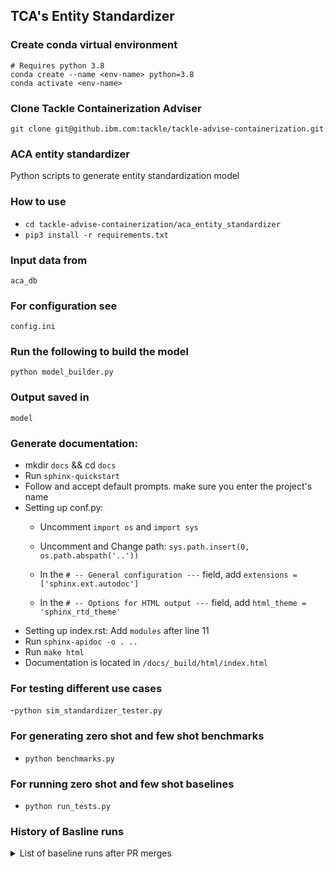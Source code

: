 ## TCA's Entity Standardizer


### Create conda virtual environment
	# Requires python 3.8
	conda create --name <env-name> python=3.8
	conda activate <env-name>
### Clone Tackle Containerization Adviser 
	git clone git@github.ibm.com:tackle/tackle-advise-containerization.git

### ACA entity standardizer

Python scripts to generate entity standardization model

### How to use

- ``cd tackle-advise-containerization/aca_entity_standardizer``
- ``pip3 install -r requirements.txt``


### Input data from
 ``aca_db`` 
 
### For configuration see 
 ``config.ini``
### Run the following to build the model
 ``python model_builder.py``
### Output saved in 
  ``model``

### Generate documentation:
- mkdir  ``docs`` && cd  ``docs``
- Run  ``sphinx-quickstart ``
- Follow  and accept default prompts. make sure you enter the project's name
- Setting up conf.py:
	* Uncomment ``import os`` and  ``import sys``
	* Uncomment and Change path: ``sys.path.insert(0, os.path.abspath('..'))``
    
    * In the ``# -- General configuration ---`` field, add ``extensions = ['sphinx.ext.autodoc']``
    
    * In the ``# -- Options for HTML output ---`` field,  add ``html_theme = 'sphinx_rtd_theme'``
 - Setting up index.rst:
 	Add ``modules``  after line 11
- Run  ``sphinx-apidoc -o . ..``
- Run  ``make html``
- Documentation is located in ``/docs/_build/html/index.html``

### For testing different use cases
-``python sim_standardizer_tester.py``

### For generating zero shot and few shot benchmarks
- ``python benchmarks.py``

### For running zero shot and few shot baselines
- ``python run_tests.py``

### History of Basline runs
<details>
  <summary>List of baseline runs after PR merges</summary><p>
	<table>
    <thead>
    <tr><th>Method</th><th>top-1</th><th>top-3</th><th>top-5</th><th>top-10</th><th>top-inf(count)</th></tr>
    </thead>
    <tbody>
    <tr><td>WD api</td><td>0.39</td><td>0.53</td><td>0.59</td><td>0.61</td><td>0.68 (1470)</td></tr>	     
    <tr><td>TFIDF</td><td>0.00</td><td>0.00</td><td>0.00</td><td>0.00</td><td>0.00 (1)</td></tr>	     
    </tbody>
    </table>
</details>
  


	
